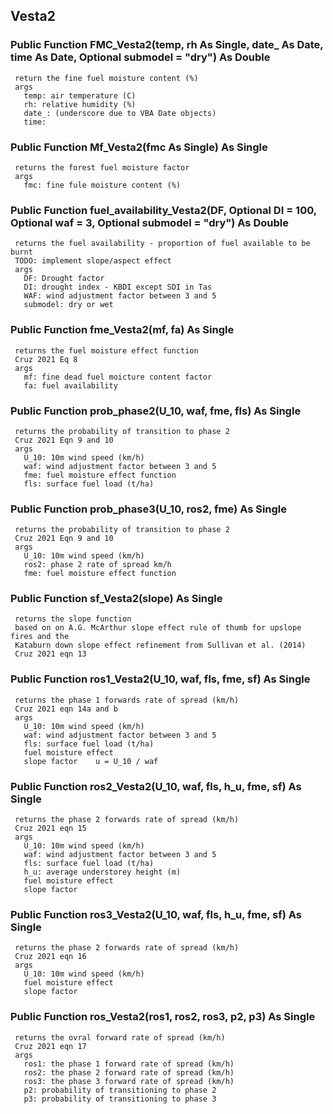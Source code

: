 ## Vesta2

### Public Function FMC_Vesta2(temp, rh As Single, date_ As Date, time As Date, Optional submodel = "dry") As Double
     return the fine fuel moisture content (%)
     args
       temp: air temperature (C)
       rh: relative humidity (%)
       date_: (underscore due to VBA Date objects)
       time:

### Public Function Mf_Vesta2(fmc As Single) As Single
     returns the forest fuel moisture factor
     args
       fmc: fine fule moisture content (%)

### Public Function fuel_availability_Vesta2(DF, Optional DI = 100, Optional waf = 3, Optional submodel = "dry") As Double
     returns the fuel availability - proportion of fuel available to be burnt
     TODO: implement slope/aspect effect
     args
       DF: Drought factor
       DI: drought index - KBDI except SDI in Tas
       WAF: wind adjustment factor between 3 and 5
       submodel: dry or wet

### Public Function fme_Vesta2(mf, fa) As Single
     returns the fuel moisture effect function
     Cruz 2021 Eq 8
     args
       mf: fine dead fuel moicture content factor
       fa: fuel availability

### Public Function prob_phase2(U_10, waf, fme, fls) As Single
     returns the probability of transition to phase 2
     Cruz 2021 Eqn 9 and 10
     args
       U_10: 10m wind speed (km/h)
       waf: wind adjustment factor between 3 and 5
       fme: fuel moisture effect function
       fls: surface fuel load (t/ha)

### Public Function prob_phase3(U_10, ros2, fme) As Single
     returns the probability of transition to phase 2
     Cruz 2021 Eqn 9 and 10
     args
       U_10: 10m wind speed (km/h)
       ros2: phase 2 rate of spread km/h
       fme: fuel moisture effect function

### Public Function sf_Vesta2(slope) As Single
     returns the slope function
     based on on A.G. McArthur slope effect rule of thumb for upslope fires and the
     Kataburn down slope effect refinement from Sullivan et al. (2014)
     Cruz 2021 eqn 13

### Public Function ros1_Vesta2(U_10, waf, fls, fme, sf) As Single
     returns the phase 1 forwards rate of spread (km/h)
     Cruz 2021 eqn 14a and b
     args
       U_10: 10m wind speed (km/h)
       waf: wind adjustment factor between 3 and 5
       fls: surface fuel load (t/ha)
       fuel moisture effect
       slope factor    u = U_10 / waf

### Public Function ros2_Vesta2(U_10, waf, fls, h_u, fme, sf) As Single
     returns the phase 2 forwards rate of spread (km/h)
     Cruz 2021 eqn 15
     args
       U_10: 10m wind speed (km/h)
       waf: wind adjustment factor between 3 and 5
       fls: surface fuel load (t/ha)
       h_u: average understorey height (m)
       fuel moisture effect
       slope factor

### Public Function ros3_Vesta2(U_10, waf, fls, h_u, fme, sf) As Single
     returns the phase 2 forwards rate of spread (km/h)
     Cruz 2021 eqn 16
     args
       U_10: 10m wind speed (km/h)
       fuel moisture effect
       slope factor

### Public Function ros_Vesta2(ros1, ros2, ros3, p2, p3) As Single
     returns the ovral forward rate of spread (km/h)
     Cruz 2021 eqn 17
     args
       ros1: the phase 1 forward rate of spread (km/h)
       ros2: the phase 2 forward rate of spread (km/h)
       ros3: the phase 3 forward rate of spread (km/h)
       p2: probability of transitioning to phase 2
       p3: probability of transitioning to phase 3

